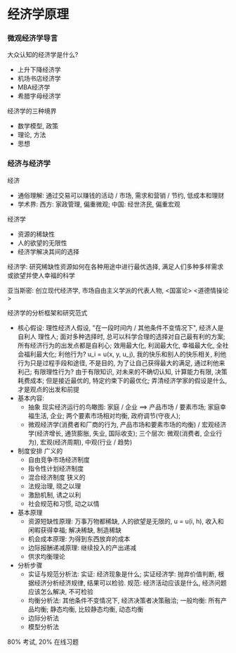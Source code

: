 # 经济学原理

### 微观经济学导言

大众认知的经济学是什么?
- 上升下降经济学
- 机场书店经济学
- MBA经济学
- 希腊字母经济学

经济学的三种境界
- 数学模型, 政策
- 理论, 方法
- 思想

### 经济与经济学

经济
- 通俗理解: 通过交易可以赚钱的活动 / 市场, 需求和营销 / 节约, 低成本和理财
- 学术界: 西方: 家政管理, 偏重微观; 中国: 经世济民, 偏重宏观

经济学
- 资源的稀缺性
- 人的欲望的无限性
- 经济学解决其间的选择

经济学: 研究稀缺性资源如何在各种用途中进行最优选择, 满足人们多种多样需求或欲望并使人幸福的科学

亚当斯密: 创立现代经济学, 市场自由主义学派的代表人物, <国富论> <道德情操论>

经济学的分析框架和研究范式
- 核心假设: 理性经济人假设, "在一段时间内 / 其他条件不变情况下", 经济人是自利人 理性人; 面对多种选择时, 总可以科学合理的选择对自己最有利的方案; 所有经济行为的出发点都是自利心; 效用最大化, 利润最大化, 幸福最大化, 全社会福利最大化; 利他行为? u_i = u(x, y, u_j), 我的快乐和别人的快乐相关, 利他行为只是过程手段和途径, 不是目的, 为了让自己获得最大的满足, 通过利他来利己; 有限理性行为? 由于有限知识, 对未来的不确切认知, 计算能力有限, 决策耗费成本; 但是接近最优的, 特定约束下的最优化; 弄清经济学家的假设是什么, 才是观点的出发和前提
- 基本内容:
    - 抽象 现实经济运行的鸟瞰图: 家庭 / 企业 ==> 产品市场 / 要素市场; 家庭幸福生活, 企业; 两个要素市场相对均衡, 政府调节(守夜人);
    - 微观经济学(消费者和厂商的行为, 产品市场和要素市场的均衡) / 宏观经济学(经济增长, 通货膨胀, 失业, 国际收支); 三个层次: 微观(消费者, 企业行为), 宏观(经济周期), 中观(行业 / 趋势)
- 制度安排
    广义的
    - 自由竞争市场经济制度
    - 指令性计划经济制度
    - 混合经济制度
    狭义的
    - 法规治理, 晓之以理
    - 激励机制, 诱之以利
    - 社会规范和习惯, 动之以情
- 基本原理
    - 资源短缺性原理: 万事万物都稀缺, 人的欲望是无限的, u = u(i, h), 收入和闲暇获得幸福; 解决稀缺, 制造稀缺
    - 机会成本原理: 为得到东西放弃的成本
    - 边际报酬递减原理: 继续投入的产出递减
    - 供求均衡理论
- 分析步骤
    - 实证与规范分析法: 实证: 经济现象是什么; 实证经济学: 抛弃价值判断, 根据经济分析经济规律, 结果可以检验. 规范: 经济活动应该是什么, 经济问题应该怎么解决, 不可检验
    - 均衡分析法: 其他条件不变情况下, 经济决策者决策融洽; 一般均衡: 所有产品均衡; 静态均衡, 比较静态均衡, 动态均衡
    - 边际分析法
    - 模型分析法

80% 考试, 20% 在线习题
